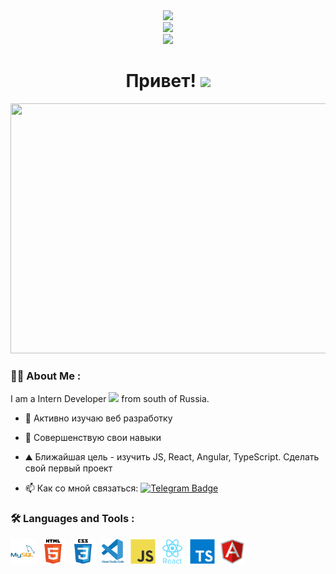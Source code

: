 <div calss="header" align="center">
  <img src="https://images.moneycontrol.com/mcnews/images/pf-tax-filing/laptop.gif" width="250">
</div>

<div class="bages" align="center">
  <a href="https://t.me/@DmiitP">
  <img src="https://img.shields.io/badge/Telegram-blue?logo=Telegram&logoColor=white&style=for-the-badge">
  </a><br>
  <img src="https://komarev.com/ghpvc/?username=DmitrP01&style=flat-square&color=blue"><br>
  <h1>
  Привет!
  <img src="https://media.giphy.com/media/hvRJCLFzcasrR4ia7z/giphy.gif" width="30px"/>
  </h1>
</div>

<div align="center">
  <img src="https://mojoo.ru/images/29.gif" width="600" height="400"/>
</div>

### :man_technologist: About Me :
I am a Intern Developer <img src="https://media.giphy.com/media/WUlplcMpOCEmTGBtBW/giphy.gif" width="30"> from south of Russia.

- :telescope: Активно изучаю веб разработку

- :bricks: Совершенствую свои навыки 

- :mountain: Ближайшая цель - изучить JS, React, Angular, TypeScript. Сделать свой первый проект

- :mailbox: Как со мной связаться: [![Telegram Badge](https://img.shields.io/badge/-Dmit-blue?style=flat&logo=Telegram&logoColor=white)](https://t.me/@DmiitP)

### :hammer_and_wrench: Languages and Tools :
<img src="https://raw.githubusercontent.com/devicons/devicon/1119b9f84c0290e0f0b38982099a2bd027a48bf1/icons/mysql/mysql-original-wordmark.svg" title="MySQL" alt="MySQL" width="40" height="40"/>&nbsp;
<img src="https://raw.githubusercontent.com/devicons/devicon/1119b9f84c0290e0f0b38982099a2bd027a48bf1/icons/html5/html5-original-wordmark.svg" title="HTML5" alt="HTML5" width="40" height="40"/>&nbsp;
<img src="https://raw.githubusercontent.com/devicons/devicon/1119b9f84c0290e0f0b38982099a2bd027a48bf1/icons/css3/css3-original-wordmark.svg" title="CSS3" alt="CSS3" width="40" height="40"/>&nbsp;
<img src="https://raw.githubusercontent.com/devicons/devicon/1119b9f84c0290e0f0b38982099a2bd027a48bf1/icons/vscode/vscode-original-wordmark.svg" title="VSC" alt="VSC" width="40" height="40"/>&nbsp;
<img src="https://raw.githubusercontent.com/devicons/devicon/1119b9f84c0290e0f0b38982099a2bd027a48bf1/icons/javascript/javascript-original.svg" title="JS" alt="JS" width="40" height="40"/>&nbsp;
<img src="https://raw.githubusercontent.com/devicons/devicon/1119b9f84c0290e0f0b38982099a2bd027a48bf1/icons/react/react-original-wordmark.svg" title="REACT" alt="REACT" width="40" height="40"/>&nbsp;
<img src="https://raw.githubusercontent.com/devicons/devicon/1119b9f84c0290e0f0b38982099a2bd027a48bf1/icons/typescript/typescript-original.svg" title="TS" alt="TS" width="40" height="40"/>&nbsp;
<img src="https://raw.githubusercontent.com/devicons/devicon/1119b9f84c0290e0f0b38982099a2bd027a48bf1/icons/angularjs/angularjs-original.svg" title="ANGULAR" alt="ANGULAR" width="40" height="40"/>&nbsp;

